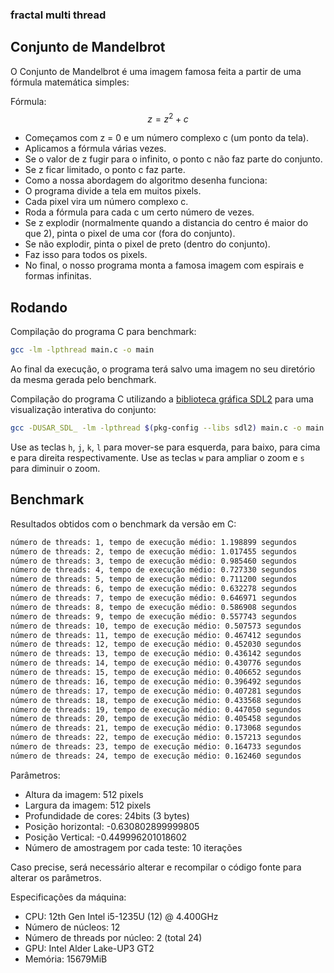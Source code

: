 
### fractal multi thread

## Conjunto de Mandelbrot

O Conjunto de Mandelbrot é uma imagem famosa feita a partir de uma fórmula matemática simples:

Fórmula:
$$ z = z^2 + c $$

- Começamos com z = 0 e um número complexo c (um ponto da tela).
- Aplicamos a fórmula várias vezes.
- Se o valor de z fugir para o infinito, o ponto c não faz parte do conjunto.
- Se z ficar limitado, o ponto c faz parte.
- Como a nossa abordagem do algoritmo desenha funciona:
- O programa divide a tela em muitos pixels.
- Cada pixel vira um número complexo c.
- Roda a fórmula para cada c um certo número de vezes.
- Se z explodir (normalmente quando a distancia do centro é maior do que 2), pinta o pixel de uma cor (fora do conjunto).
- Se não explodir, pinta o pixel de preto (dentro do conjunto).
- Faz isso para todos os pixels.
- No final, o nosso programa monta a famosa imagem com espirais e formas infinitas.

## Rodando

Compilação do programa C para benchmark:
```sh
gcc -lm -lpthread main.c -o main
```
Ao final da execução, o programa terá salvo uma imagem no seu diretório da mesma gerada pelo benchmark.

Compilação do programa C utilizando a [biblioteca gráfica SDL2](https://www.libsdl.org/) para uma visualização interativa do conjunto:
```sh
gcc -DUSAR_SDL_ -lm -lpthread $(pkg-config --libs sdl2) main.c -o main
```
Use as teclas `h`, `j`, `k`, `l` para mover-se para esquerda, para baixo, para cima e para direita respectivamente. Use as teclas `w` para ampliar o zoom e `s` para diminuir o zoom.

## Benchmark
Resultados obtidos com o benchmark da versão em C:
```txt
número de threads: 1, tempo de execução médio: 1.198899 segundos
número de threads: 2, tempo de execução médio: 1.017455 segundos
número de threads: 3, tempo de execução médio: 0.985460 segundos
número de threads: 4, tempo de execução médio: 0.727330 segundos
número de threads: 5, tempo de execução médio: 0.711200 segundos
número de threads: 6, tempo de execução médio: 0.632278 segundos
número de threads: 7, tempo de execução médio: 0.646971 segundos
número de threads: 8, tempo de execução médio: 0.586908 segundos
número de threads: 9, tempo de execução médio: 0.557743 segundos
número de threads: 10, tempo de execução médio: 0.507573 segundos
número de threads: 11, tempo de execução médio: 0.467412 segundos
número de threads: 12, tempo de execução médio: 0.452030 segundos
número de threads: 13, tempo de execução médio: 0.436142 segundos
número de threads: 14, tempo de execução médio: 0.430776 segundos
número de threads: 15, tempo de execução médio: 0.406652 segundos
número de threads: 16, tempo de execução médio: 0.396492 segundos
número de threads: 17, tempo de execução médio: 0.407281 segundos
número de threads: 18, tempo de execução médio: 0.433568 segundos
número de threads: 19, tempo de execução médio: 0.447050 segundos
número de threads: 20, tempo de execução médio: 0.405458 segundos
número de threads: 21, tempo de execução médio: 0.173068 segundos
número de threads: 22, tempo de execução médio: 0.157213 segundos
número de threads: 23, tempo de execução médio: 0.164733 segundos
número de threads: 24, tempo de execução médio: 0.162460 segundos
```
Parâmetros:
- Altura da imagem: 512 pixels
- Largura da imagem: 512 pixels
- Profundidade de cores: 24bits (3 bytes)
- Posição horizontal: -0.630802899999805
- Posição Vertical: -0.449996201018602
- Número de amostragem por cada teste: 10 iterações

Caso precise, será necessário alterar e recompilar o código fonte para alterar os parâmetros.

Especificações da máquina:
- CPU: 12th Gen Intel i5-1235U (12) @ 4.400GHz
- Número de núcleos: 12
- Número de threads por núcleo: 2 (total 24)
- GPU: Intel Alder Lake-UP3 GT2
- Memória: 15679MiB
